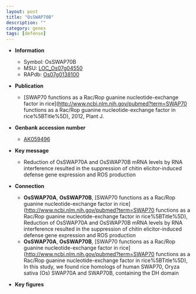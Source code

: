 ```yaml
---
layout: post
title: "OsSWAP70B"
description: ""
category: genes
tags: [defense]
---
```


* **Information**  
    + Symbol: OsSWAP70B  
    + MSU: [LOC_Os07g04550](http://rice.plantbiology.msu.edu/cgi-bin/ORF_infopage.cgi?orf=LOC_Os07g04550)  
    + RAPdb: [Os07g0138100](http://rapdb.dna.affrc.go.jp/viewer/gbrowse_details/irgsp1?name=Os07g0138100)  

* **Publication**  
    + [SWAP70 functions as a Rac/Rop guanine nucleotide-exchange factor in rice](http://www.ncbi.nlm.nih.gov/pubmed?term=SWAP70 functions as a Rac/Rop guanine nucleotide-exchange factor in rice%5BTitle%5D), 2012, Plant J.

* **Genbank accession number**  
    + [AK059496](http://www.ncbi.nlm.nih.gov/nuccore/AK059496)

* **Key message**  
    + Reduction of OsSWAP70A and OsSWAP70B mRNA levels by RNA interference resulted in the suppression of chitin elicitor-induced defense gene expression and ROS production

* **Connection**  
    + __OsSWAP70A__, __OsSWAP70B__, [SWAP70 functions as a Rac/Rop guanine nucleotide-exchange factor in rice](http://www.ncbi.nlm.nih.gov/pubmed?term=SWAP70 functions as a Rac/Rop guanine nucleotide-exchange factor in rice%5BTitle%5D),  Reduction of OsSWAP70A and OsSWAP70B mRNA levels by RNA interference resulted in the suppression of chitin elicitor-induced defense gene expression and ROS production
    + __OsSWAP70A__, __OsSWAP70B__, [SWAP70 functions as a Rac/Rop guanine nucleotide-exchange factor in rice](http://www.ncbi.nlm.nih.gov/pubmed?term=SWAP70 functions as a Rac/Rop guanine nucleotide-exchange factor in rice%5BTitle%5D),  In this study, we found rice homologs of human SWAP70, Oryza sativa (Os) SWAP70A and SWAP70B, containing the DH domain

* **Key figures**  


